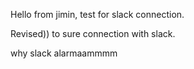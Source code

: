 Hello from jimin, test for slack connection.

Revised)) to sure connection with slack.

why slack alarmaammmm